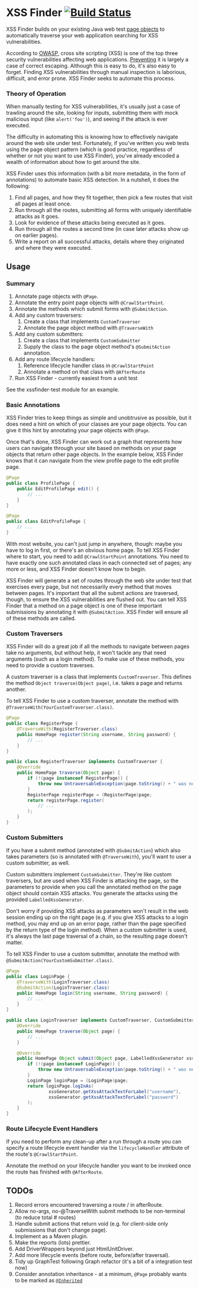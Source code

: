 XSS Finder [![Build Status](https://travis-ci.org/rowanhill/xssfinder.png)](https://travis-ci.org/rowanhill/xssfinder)
==========
XSS Finder builds on your existing Java web test [page objects](https://code.google.com/p/selenium/wiki/PageObjects)
to automatically traverse your web application searching for XSS vulnerabilities.

According to [OWASP](https://www.owasp.org/index.php/Category:OWASP_Top_Ten_Project),
cross site scripting (XSS) is one of the top three security
vulnerabilities affecting web applications.
[Preventing](https://www.owasp.org/index.php/XSS_%28Cross_Site_Scripting%29_Prevention_Cheat_Sheet)
it is largely a case of correct escaping. Although this is easy
to do, it's also easy to forget. Finding XSS vulnerabilities
through manual inspection is laborious, difficult, and error
prone. XSS Finder seeks to automate this process.

### Theory of Operation ###
When manually testing for XSS vulnerabilities, it's usually just
a case of trawling around the site, looking for inputs, submitting
them with mock malicious input (like `alert('foo')`), and seeing
if the attack is ever executed.

The difficulty in automating this is knowing how to effectively
navigate around the web site under test. Fortunately, if you've
written you web tests using the page object pattern (which is
good practice, regardless of whether or not you want to use XSS
Finder), you've already encoded a wealth of information about
how to get around the site.

XSS Finder uses this information (with a bit more metadata, in
the form of annotations) to automate basic XSS detection. In a
nutshell, it does the following:

1. Find all pages, and how they fit together, then pick a few
routes that visit all pages at least once.
1. Run through all the routes, submitting all forms with uniquely
identifiable attacks as it goes.
1. Look for evidence of these attacks being executed as it goes.
1. Run through all the routes a second time (in case later attacks
show up on earlier pages).
1. Write a report on all successful attacks, details where they
originated and where they were executed.

Usage
-----
### Summary ###
1. Annotate page objects with `@Page`.
1. Annotate the entry point page objects with `@CrawlStartPoint`.
1. Annotate the methods which submit forms with `@SubmitAction`.
1. Add any custom traversers:
    1. Create a class that implements `CustomTraverser`
    1. Annotate the page object method with `@TraverseWith`
1. Add any custom submitters:
    1. Create a class that implements `CustomSubmitter`
    1. Supply the class to the page object method's `@SubmitAction` annotation.
1. Add any route lifecycle handlers:
    1. Reference lifecycle handler class in `@CrawlStartPoint`
    1. Annotate a method on that class with `@AfterRoute`
1. Run XSS Finder - currently easiest from a unit test

See the xssfinder-test module for an example.


### Basic Annotations ###
XSS Finder tries to keep things as simple and unobtrusive as
possible, but it does need a hint on which of your classes are
your page objects. You can give it this hint by annotating your
page objects with `@Page`.

Once that's done, XSS Finder can work out a graph that represents
how users can navigate through your site based on methods on your
page objects that return other page objects. In the example below,
XSS Finder knows that it can navigate from the view profile page to
the edit profile page.


```java
@Page
public class ProfilePage {
    public EditProfilePage edit() {
        // ...
    }
}

@Page
public class EditProfilePage {
    // ...
}
```

With most website, you can't just jump in anywhere, though: maybe you
have to log in first, or there's an obvious home page. To tell XSS
Finder where to start, you need to add `@CrawlStartPoint` annotations.
You need to have exactly one such annotated class in each connected
set of pages; any more or less, and XSS Finder doesn't know how to
begin.

XSS Finder will generate a set of routes through the web site under
test that exercises every page, but not necessarily every method
that moves between pages. It's important that all the submit
actions are traversed, though, to ensure the XSS vulnerabilities
are flushed out. You can tell XSS Finder that a method on a page
object is one of these important submissions by annotating it with
`@SubmitAction`. XSS Finder will ensure all of these methods are
called.

### Custom Traversers ###
XSS Finder will do a great job if all the methods to navigate
between pages take no arguments, but without help, it won't tackle
any that need arguments (such as a login method). To make use of
these methods, you need to provide a custom traverses.

A custom traverser is a class that implements `CustomTraverser`.
This defines the method `Object traverse(Object page)`, i.e. takes
a page and returns another.

To tell XSS Finder to use a custom traverser, annotate the method with
`@TraverseWith(YourCustomTraverser.class)`.

```java
@Page
public class RegisterPage {
    @TraverseWith(RegisterTraverser.class)
    public HomePage register(String username, String password) {
        // ...
    }
}

public class RegisterTraverser implements CustomTraverser {
    @Override
    public HomePage traverse(Object page) {
        if (!(page instanceof RegisterPage)) {
            throw new UntraversableException(page.toString() + " was not instance of RegisterPage");
        }
        RegisterPage registerPage = (RegisterPage)page;
        return registerPage.register(
            // ...
        );
    }
}
```

### Custom Submitters ###
If you have a submit method (annotated with `@SubmitAction`) which also
takes parameters (so is annotated with `@TraverseWith`), you'll want to
user a custom submitter, as well.

Custom submitters implement `CustomSubmitter`. They're like custom traversers,
but are used when XSS Finder is attacking the page, so the parameters to
provide when you call the annotated method on the page object should contain
XSS attacks. You generate the attacks using the provided `LabelledXssGenerator`.

Don't worry if providing XSS attacks as parameters won't result in the web
session ending up on the right page (e.g. if you give XSS attacks to a login
method, you may end up on an error page, rather than the page specified by the
return type of the login method). When a custom submitter is used, it's always
the last page traversal of a chain, so the resulting page doesn't matter.

To tell XSS Finder to use a custom submitter, annotate the method with
`@SubmitAction(YourCustomSubmitter.class)`.

```java
@Page
public class LoginPage {
    @TraverseWith(LoginTraverser.class)
    @SubmitAction(LoginTraverser.class)
    public HomePage login(String username, String password) {
        // ...
    }
}

public class LoginTraverser implements CustomTraverser, CustomSubmitter {
    @Override
    public HomePage traverse(Object page) {
        // ...
    }

    @Override
    public HomePage Object submit(Object page, LabelledXssGenerator xssGenerator) {
        if (!(page instanceof LoginPage)) {
            throw new UntraversableException(page.toString() + " was not instance of LoginPage");
        }
        LoginPage loginPage = (LoginPage)page;
        return loginPage.logInAs(
                xssGenerator.getXssAttackTextForLabel("username"),
                xssGenerator.getXssAttackTextForLabel("password")
        );
    }
}
```

### Route Lifecycle Event Handlers ###
If you need to perform any clean-up after a run through a route
you can specify a route lifecycle event handler via the
`lifecycleHandler` attribute of the route's `@CrawlStartPoint`.

Annotate the method on your lifecycle handler you want to be invoked
once the route has finished with `@AfterRoute`.

TODOs
-----
1. Record errors encountered traversing a route / in afterRoute.
1. Allow no-args, no-@TraverseWith submit methods to be non-terminal (to reduce total # routes)
1. Handle submit actions that return void (e.g. for client-side
only submissions that don't change page).
1. Implement as a Maven plugin.
1. Make the reports (lots) prettier.
1. Add DriverWrappers beyond just HtmlUnitDriver.
1. Add more lifecycle events (before route, before/after traversal).
1. Tidy up GraphTest following Graph refactor (it's a bit of a integration test now)
1. Consider annotation inheritance - at a minimum, `@Page` probably
wants to be marked as 
[`@Inherited`](http://docs.oracle.com/javase/6/docs/api/java/lang/annotation/Inherited.html)
